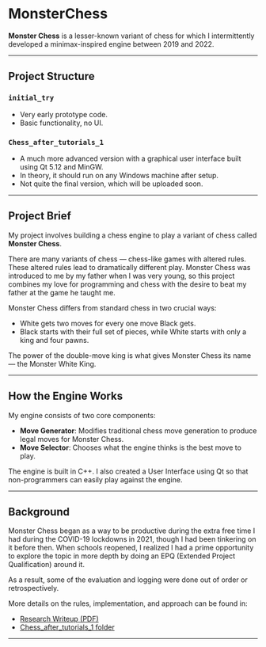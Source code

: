 # MonsterChess

**Monster Chess** is a lesser-known variant of chess for which I intermittently developed a minimax-inspired engine between 2019 and 2022.

---

## Project Structure

### `initial_try`

- Very early prototype code.
- Basic functionality, no UI.

### `Chess_after_tutorials_1`

- A much more advanced version with a graphical user interface built using Qt 5.12 and MinGW.
- In theory, it should run on any Windows machine after setup.
- Not quite the final version, which will be uploaded soon.

---
## Project Brief

My project involves building a chess engine to play a variant of chess called **Monster Chess**.

There are many variants of chess — chess-like games with altered rules. These altered rules lead to dramatically different play. Monster Chess was introduced to me by my father when I was very young, so this project combines my love for programming and chess with the desire to beat my father at the game he taught me.

Monster Chess differs from standard chess in two crucial ways:

- White gets two moves for every one move Black gets.
- Black starts with their full set of pieces, while White starts with only a king and four pawns.

The power of the double-move king is what gives Monster Chess its name — the Monster White King.

---

## How the Engine Works

My engine consists of two core components:

- **Move Generator**: Modifies traditional chess move generation to produce legal moves for Monster Chess.
- **Move Selector**: Chooses what the engine thinks is the best move to play.

The engine is built in C++. I also created a User Interface using Qt so that non-programmers can easily play against the engine.

---

## Background

Monster Chess began as a way to be productive during the extra free time I had during the COVID-19 lockdowns in 2021, though I had been tinkering on it before then. When schools reopened, I realized I had a prime opportunity to explore the topic in more depth by doing an EPQ (Extended Project Qualification) around it.

As a result, some of the evaluation and logging were done out of order or retrospectively.

More details on the rules, implementation, and approach can be found in:

- [Research Writeup (PDF)](Monster_Chess_Research_Writeup.pdf)
- [Chess_after_tutorials_1 folder](Chess_after_tutorials_1/)

---

